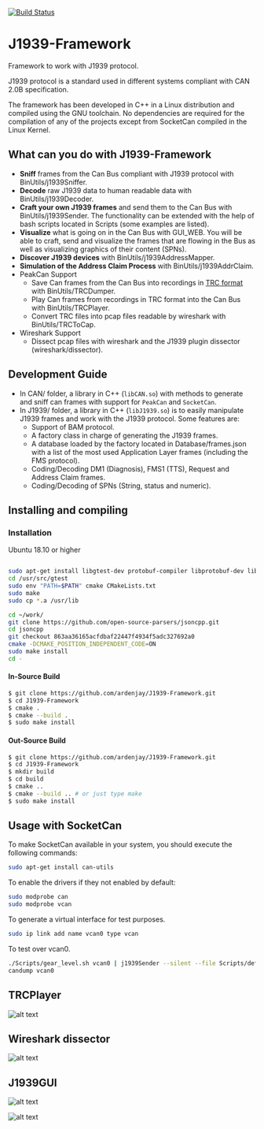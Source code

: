 [![Build Status](https://travis-ci.org/ardenjay/J1939-Framework.svg?branch=master)](https://travis-ci.org/ardenjay/J1939-Framework)

# J1939-Framework

Framework to work with J1939 protocol. 

J1939 protocol is a standard used in different systems compliant with CAN 2.0B specification.

The framework has been developed in C++ in a Linux distribution and compiled using the GNU toolchain. No dependencies are required for the compilation of any of the projects except from SocketCan compiled in the Linux Kernel.

## What can you do with J1939-Framework

- **Sniff** frames from the Can Bus compliant with J1939 protocol with BinUtils/j1939Sniffer.
- **Decode** raw J1939 data to human readable data with BinUtils/j1939Decoder.
- **Craft your own J1939 frames** and send them to the Can Bus with BinUtils/j1939Sender. The functionality can be extended with the help of bash scripts located in Scripts (some examples are listed).
- **Visualize** what is going on in the Can Bus with GUI_WEB. You will be able to craft, send and visualize the frames that are flowing in the Bus as well as visualizing graphics of their content (SPNs).
- **Discover J1939 devices** with BinUtils/j1939AddressMapper.
- **Simulation of the Address Claim Process** with BinUtils/j1939AddrClaim.
- PeakCan Support
  - Save Can frames from the Can Bus into recordings in [TRC format](https://www.peak-system.com/produktcd/Pdf/English/PEAK_CAN_TRC_File_Format.pdf) with BinUtils/TRCDumper.
  - Play Can frames from recordings in TRC format into the Can Bus with BinUtils/TRCPlayer.
  - Convert TRC files into pcap files readable by wireshark with BinUtils/TRCToCap.
- Wireshark Support
  - Dissect pcap files with wireshark and the J1939 plugin dissector (wireshark/dissector).

## Development Guide

- In CAN/ folder, a library in C++ (`libCAN.so`) with methods to generate and sniff can frames with support for `PeakCan` and `SocketCan`.
- In J1939/ folder, a library in C++ (`libJ1939.so`) is to easily manipulate J1939 frames and work with the J1939 protocol. Some features are:
	- Support of BAM protocol.
	- A factory class in charge of generating the J1939 frames.
	- A database loaded by the factory located in Database/frames.json with a list of the most used Application Layer frames (including the FMS protocol).
	- Coding/Decoding DM1 (Diagnosis), FMS1 (TTS), Request and Address Claim frames.
	- Coding/Decoding of SPNs (String, status and numeric).

## Installing and compiling

### Installation
Ubuntu 18.10 or higher
```bash

sudo apt-get install libgtest-dev protobuf-compiler libprotobuf-dev libncurses-dev libwebsockets-dev cmake
cd /usr/src/gtest
sudo env "PATH=$PATH" cmake CMakeLists.txt
sudo make
sudo cp *.a /usr/lib

cd ~/work/
git clone https://github.com/open-source-parsers/jsoncpp.git
cd jsoncpp
git checkout 863aa36165acfdbaf22447f4934f5adc327692a0
cmake -DCMAKE_POSITION_INDEPENDENT_CODE=ON 
sudo make install
cd -
```

#### In-Source Build

```sh
$ git clone https://github.com/ardenjay/J1939-Framework.git
$ cd J1939-Framework
$ cmake .
$ cmake --build .
$ sudo make install
```

#### Out-Source Build

```sh
$ git clone https://github.com/ardenjay/J1939-Framework.git
$ cd J1939-Framework
$ mkdir build
$ cd build
$ cmake ..
$ cmake --build .. # or just type make
$ sudo make install
```

## Usage with SocketCan

To make SocketCan available in your system, you should execute the following commands:

```bash
sudo apt-get install can-utils
```

To enable the drivers if they not enabled by default:

```bash
sudo modprobe can
sudo modprobe vcan
```

To generate a virtual interface for test purposes.

```bash
sudo ip link add name vcan0 type vcan
```

To test over vcan0.

```bash
./Scripts/gear_level.sh vcan0 | j1939Sender --silent --file Scripts/define_frames.j1939
candump vcan0
```

## TRCPlayer

![alt text](https://github.com/famez/J1939-Framework/blob/master/BinUtils/TRCPlayer/TRCPlayer.png)


## Wireshark dissector

![alt text](https://github.com/famez/J1939-Framework/blob/master/wireshark/dissector/J1939-plugin.png)

## J1939GUI

![alt text](https://github.com/famez/J1939-Framework/blob/master/Graph.png)

![alt text](https://github.com/famez/J1939-Framework/blob/master/GUI_WEB/J1939GUI.png)

